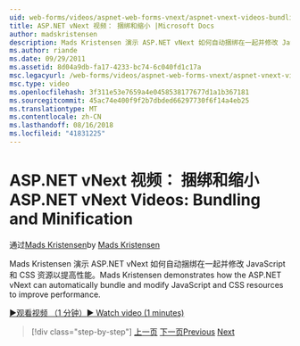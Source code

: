 ```yaml
---
uid: web-forms/videos/aspnet-web-forms-vnext/aspnet-vnext-videos-bundling-and-minification
title: ASP.NET vNext 视频： 捆绑和缩小 |Microsoft Docs
author: madskristensen
description: Mads Kristensen 演示 ASP.NET vNext 如何自动捆绑在一起并修改 JavaScript 和 CSS 资源以提高性能。
ms.author: riande
ms.date: 09/29/2011
ms.assetid: 8d04a9db-fa17-4233-bc74-6c040fd1c17a
msc.legacyurl: /web-forms/videos/aspnet-web-forms-vnext/aspnet-vnext-videos-bundling-and-minification
msc.type: video
ms.openlocfilehash: 3f311e53e7659a4e0458538177677d1a1b367181
ms.sourcegitcommit: 45ac74e400f9f2b7dbded66297730f6f14a4eb25
ms.translationtype: MT
ms.contentlocale: zh-CN
ms.lasthandoff: 08/16/2018
ms.locfileid: "41831225"
---
```

<a name="aspnet-vnext-videos-bundling-and-minification"></a><span data-ttu-id="8df50-103">ASP.NET vNext 视频： 捆绑和缩小</span><span class="sxs-lookup"><span data-stu-id="8df50-103">ASP.NET vNext Videos: Bundling and Minification</span></span>
====================
<span data-ttu-id="8df50-104">通过[Mads Kristensen](https://github.com/madskristensen)</span><span class="sxs-lookup"><span data-stu-id="8df50-104">by [Mads Kristensen](https://github.com/madskristensen)</span></span>

<span data-ttu-id="8df50-105">Mads Kristensen 演示 ASP.NET vNext 如何自动捆绑在一起并修改 JavaScript 和 CSS 资源以提高性能。</span><span class="sxs-lookup"><span data-stu-id="8df50-105">Mads Kristensen demonstrates how the ASP.NET vNext can automatically bundle and modify JavaScript and CSS resources to improve performance.</span></span>

[<span data-ttu-id="8df50-106">&#9654;观看视频 （1 分钟）</span><span class="sxs-lookup"><span data-stu-id="8df50-106">&#9654; Watch video (1 minutes)</span></span>](https://channel9.msdn.com/Blogs/ASP-NET-Site-Videos/aspnet-vnext-videos-bundling-and-minification)

> [!div class="step-by-step"]
> <span data-ttu-id="8df50-107">[上一页](aspnet-45-web-forms-strong-typed-data-controls.md)
> [下一页](getting-started-with-the-next-version-of-aspnet.md)</span><span class="sxs-lookup"><span data-stu-id="8df50-107">[Previous](aspnet-45-web-forms-strong-typed-data-controls.md)
[Next](getting-started-with-the-next-version-of-aspnet.md)</span></span>
